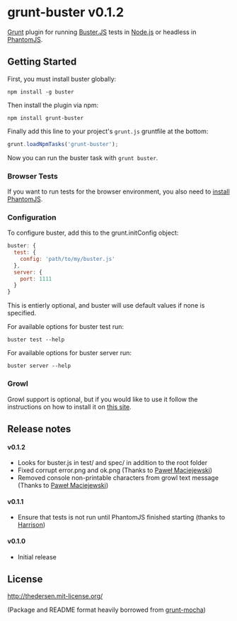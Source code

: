 # grunt-buster v0.1.2

[Grunt](https://github.com/cowboy/grunt) plugin for running [Buster.JS](http://busterjs.org/) tests in [Node.js](http://nodejs.org/) or headless in [PhantomJS](http://phantomjs.org/).


## Getting Started

First, you must install buster globally:

    npm install -g buster

Then install the plugin via npm:

    npm install grunt-buster

Finally add this line to your project's `grunt.js` gruntfile at the bottom:

```js
grunt.loadNpmTasks('grunt-buster');
```
Now you can run the buster task with `grunt buster`.

### Browser Tests

If you want to run tests for the browser environment, you also need to [install PhantomJS](https://github.com/gruntjs/grunt/blob/master/docs/faq.md#why-does-grunt-complain-that-phantomjs-isnt-installed).

### Configuration

To configure buster, add this to the grunt.initConfig object:

```js
buster: {
  test: {
    config: 'path/to/my/buster.js'
  },
  server: {
    port: 1111
  }
}
```

This is entierly optional, and buster will use default values if none is specified.

For available options for buster test run:

    buster test --help

For available options for buster server run:

    buster server --help

### Growl

Growl support is optional, but if you would like to use it follow the instructions on how to install it on [this site](https://github.com/visionmedia/node-growl).

## Release notes

#### v0.1.2
* Looks for buster.js in test/ and spec/ in addition to the root folder
* Fixed corrupt error.png and ok.png (Thanks to [Paweł Maciejewski](https://github.com/fragphace))
* Removed console non-printable characters from growl text message (Thanks to [Paweł Maciejewski](https://github.com/fragphace))

#### v0.1.1
* Ensure that tests is not run until PhantomJS finished starting (thanks to [Harrison](https://github.com/Harrison))

#### v0.1.0
* Initial release

## License
http://thedersen.mit-license.org/

(Package and README format heavily borrowed from [grunt-mocha](https://github.com/kmiyashiro/grunt-mocha))
